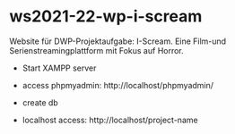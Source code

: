 # ws2021-22-wp-i-scream

Website für DWP-Projektaufgabe: I-Scream. Eine Film-und Serienstreamingplattform mit Fokus auf Horror.

-   Start XAMPP server

-   access phpmyadmin: http://localhost/phpmyadmin/

-   create db

-   localhost access: http://localhost/project-name
